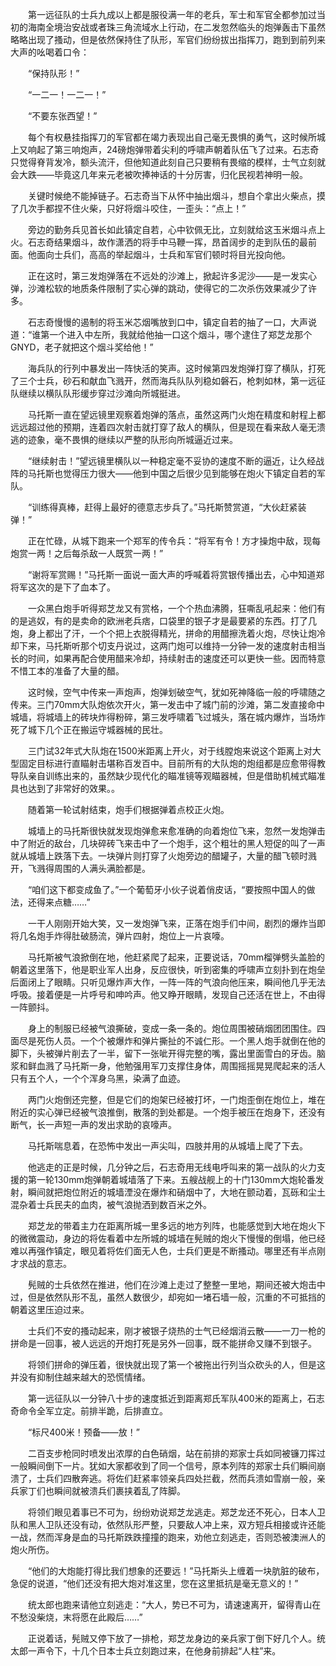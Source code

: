 　　第一远征队的士兵九成以上都是服役满一年的老兵，军士和军官全都参加过当初的海南全境治安战或者珠三角流域水上行动，在二发忽然临头的炮弹轰击下虽然略略出现了搔动，但是依然保持住了队形，军官们纷纷拔出指挥刀，跑到到前列来大声的吆喝着口令：

　　“保持队形！”

　　“一二一！一二一！”

　　“不要东张西望！”

　　每个有权悬挂指挥刀的军官都在竭力表现出自己毫无畏惧的勇气，这时候所城上又响起了第三响炮声，24磅炮弹带着尖利的呼啸声朝着队伍飞了过来。石志奇只觉得脊背发冷，额头流汗，但他知道此刻自己只要稍有畏缩的模样，士气立刻就会大跌——毕竟这几年来元老被吹捧神话的十分厉害，归化民视若神明一般。

　　关键时候绝不能掉链子。石志奇当下从怀中抽出烟斗，想自个拿出火柴点，摸了几次手都捏不住火柴，只好将烟斗咬住，一歪头：“点上！”

　　旁边的勤务兵见首长如此镇定自若，心中钦佩无比，立刻就给这玉米烟斗点上火。石志奇结果烟斗，故作潇洒的将手中马鞭一挥，昂首阔步的走到队伍的最前面。他面向士兵们，高高的举起烟斗，士兵和军官们顿时将目光投向他。

　　正在这时，第三发炮弹落在不远处的沙滩上，掀起许多泥沙——是一发实心弹，沙滩松软的地质条件限制了实心弹的跳动，使得它的二次杀伤效果减少了许多。

　　石志奇慢慢的遏制的将玉米芯烟嘴放到口中，镇定自若的抽了一口，大声说道：“谁第一个进入中左所，我就给他抽一口这个烟斗，哪个逮住了郑芝龙那个GNYD，老子就把这个烟斗奖给他！”

　　海兵队的行列中暴发出一阵快活的笑声。这时候第四发炮弹打穿了横队，打死了三个士兵，砂石和献血飞溅开，然而海兵队队列稳如磐石，枪刺如林，第一远征队继续以横队队形缓步穿过沙滩向所城挺进。

　　马托斯一直在望远镜里观察着炮弹的落点，虽然这两门火炮在精度和射程上都远远超过他的预期，连着四次射击就打穿了敌人的横队，但是现在看来敌人毫无溃逃的迹象，毫不畏惧的继续以严整的队形向所城逼近过来。

　　“继续射击！”望远镜里横队以一种稳定毫不妥协的速度不断的逼近，让久经战阵的马托斯也觉得压力很大——他到中国之后很少见到能够在炮火下镇定自若的军队。

　　“训练得真棒，赶得上最好的德意志步兵了。”马托斯赞赏道，“大伙赶紧装弹！”

　　正在忙碌，从城下跑来一个郑军的传令兵：“将军有令！方才操炮中敌，现每炮赏一两！之后每杀敌一人既赏一两！”

　　“谢将军赏赐！”马托斯一面说一面大声的呼喊着将赏银传播出去，心中知道郑将军这次的是下了血本了。

　　一众黑白炮手听得郑芝龙又有赏格，一个个热血沸腾，狂嘶乱吼起来：他们有的是逃奴，有的是卖命的欧洲老兵痞，口袋里的银子才是最要紧的东西。打了几炮，身上都出了汗，一个个把上衣脱得精光，拼命的用醋擦洗着火炮，尽快让炮冷却下来，马托斯听那个切支丹说过，这两门炮可以维持一分钟一发的速度射击相当长的时间，如果再配合使用醋来冷却，持续射击的速度还可以更快一些。因而特意不惜工本的准备了大量的醋。

　　这时候，空气中传来一声炮声，炮弹划破空气，犹如死神降临一般的呼啸随之传来。三门70mm大队炮依次开火，第一发击中了城门前的沙滩，第二发直接命中城墙，将城墙上的砖块炸得粉碎，第三发呼啸着飞过城头，落在城内爆炸，当场炸死了城下几个正在搬运守城器械的民壮。

　　三门试32年式大队炮在1500米距离上开火，对于线膛炮来说这个距离上对大型固定目标进行直瞄射击堪称百发百中。目前所有的大队炮的炮组都是应愈带得教导队亲自训练出来的，虽然缺少现代化的瞄准镜等观瞄器械，但是借助机械式瞄准具也达到了非常好的效果。。

　　随着第一轮试射结束，炮手们根据弹着点校正火炮。

　　城墙上的马托斯很快就发现炮弹愈来愈准确的向着炮位飞来，忽然一发炮弹击中了附近的敌台，几块碎砖飞来击中了一个炮手，这个粗壮的黑人短促的叫了一声就从城墙上跌落下去。一块弹片则打穿了火炮旁边的醋罐子，大量的醋飞顿时溅开，飞溅得周围的人满头满脸都是。

　　“咱们这下都变成鱼了。”一个葡萄牙小伙子说着俏皮话，“要按照中国人的做法，还得来点糖……”

　　一干人刚刚开始大笑，又一发炮弹飞来，正落在炮手们中间，剧烈的爆炸当即将几名炮手炸得肚破肠流，弹片四射，炮位上一片哀嚎。

　　马托斯被气浪掀倒在地，他赶紧爬了起来，正要说话，70mm榴弹劈头盖脸的朝着这里落下，他是职业军人出身，反应很快，听到密集的呼啸声立刻扑到在炮垒后面闭上了眼睛。只听见爆炸声大作，一阵一阵的气浪向他压来，瞬间他几乎无法呼吸。接着便是一片呼号和呻吟声。他又睁开眼睛，发现自己还活在世上，不由得一阵颤抖。

　　身上的制服已经被气浪撕破，变成一条一条的。炮位周围被硝烟团团围住。四面尽是死伤人员。一个个被爆炸和弹片撕扯的不诚仁形。一个黑人炮手就倒在他的脚下，头被弹片削去了一半，留下一张呲开得完整的嘴，露出里面雪白的牙齿。脑浆和鲜血溅了马托斯一身，他勉强用军刀支撑住身体，周围摇摇晃晃爬起来的活人只有五个人，一个个浑身乌黑，染满了血迹。

　　两门火炮倒还完整，但是它们的炮架已经被打坏，一门炮歪倒在炮位上，堆在附近的实心弹已经被气浪推倒，散落的到处都是。一个炮手被压在炮身下，还没有断气，长一声短一声的发出求助的哀嚎声。

　　马托斯喘息着，在恐怖中发出一声尖叫，四肢并用的从城墙上爬了下去。

　　他逃走的正是时候，几分钟之后，石志奇用无线电呼叫来的第一战队的火力支援的第一轮130mm炮弹朝着城墙落了下来。五艘战舰上的十门130mm大炮轮番发射，瞬间就把炮位附近的城墙湮没在爆炸和硝烟中了，大地在颤动着，瓦砾和尘土混杂着士兵民夫的血肉，被气浪抛洒到数百米之外。

　　郑芝龙的带着主力在距离所城一里多远的地方列阵，也能感觉到大地在炮火下的微微震动，身边的将佐看着中左所城的城墙在髡贼的炮火下慢慢的倒塌，他已经难以再强作镇定，眼见着将佐们面无人色，士兵们更是不断搔动。哪里还有半点刚才求战的意志。

　　髡贼的士兵依然在推进，他们在沙滩上走过了整整一里地，期间还被大炮击中过，但是依然队形不乱，虽然人数很少，却宛如一堵石墙一般，沉重的不可抵挡的朝着这里压迫过来。

　　士兵们不安的搔动起来，刚才被银子烧热的士气已经烟消云散——一刀一枪的拼命是一回事，被人远远的开炮打死是另外一回事，既不能拼命又赚不到银子。

　　将领们拼命的弹压着，很快就出现了第一个被拖出行列当众砍头的人，但是这并没有抑制住越来越大的恐慌情绪。

　　第一远征队以一分钟八十步的速度抵近到距离郑氏军队400米的距离上，石志奇命令全军立定。前排半跪，后排直立。

　　“标尺400米！预备——放！”

　　二百支步枪同时喷发出浓厚的白色硝烟，站在前排的郑家士兵如同被镰刀挥过一般瞬间倒下一片。犹如大家都收到了同一个信号，原本列阵的郑家士兵们瞬间崩溃了，士兵们四散奔逃。将佐们赶紧率领亲兵四处拦截，然而兵溃如雪崩一般，亲兵家丁们也瞬间就被溃兵们裹挟着乱了阵脚。

　　将领们眼见着事已不可为，纷纷劝说郑芝龙逃走。郑芝龙还不死心，日本人卫队和黑人卫队还没有动，依然队形严整，只要敌人冲上来，双方短兵相接或许还能一战，然而浑身是血的马托斯跌跌撞撞的跑来，劝他立刻逃走，否则恐被澳洲人的炮火所伤。

　　“他们的大炮能打得比我们想象的还要远！”马托斯头上缠着一块肮脏的破布，急促的说道，“他们还没有把大炮对准这里，您在这里抵抗是毫无意义的！”

　　统太郎也跑来请他立刻逃走：“大人，势已不可为，请速速离开，留得青山在不愁没柴烧，末将愿在此殿后……”

　　正说着话，髡贼又停下放了一排枪，郑芝龙身边的亲兵家丁倒下好几个人。统太郎一声令下，十几个日本士兵立刻跑过来，在他身前排起“人柱”来。
